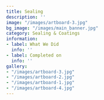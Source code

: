 ```yaml
---
title: Sealing
description: ''
image: "/images/artboard-3.jpg"
bg_image: "/images/main_banner.jpg"
category: Sealing & Coatings
information:
- label: What We Did
  info: ''
- label: Completed on
  info: ''
gallery:
- "/images/artboard-3.jpg"
- "/images/artboard-2.jpg"
- "/images/artboard-1.jpg"
- "/images/artboard-4.jpg"
---
```

